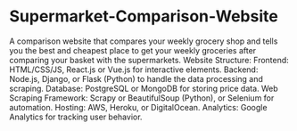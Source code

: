 # Supermarket-Comparison-Website
A comparison website that compares your weekly grocery shop and tells you the best and cheapest place to get your weekly groceries after comparing your basket with the supermarkets.
Website Structure:
Frontend: HTML/CSS/JS, React.js or Vue.js for interactive elements.
Backend: Node.js, Django, or Flask (Python) to handle the data processing and scraping.
Database: PostgreSQL or MongoDB for storing price data.
Web Scraping Framework: Scrapy or BeautifulSoup (Python), or Selenium for automation.
Hosting: AWS, Heroku, or DigitalOcean.
Analytics: Google Analytics for tracking user behavior.
